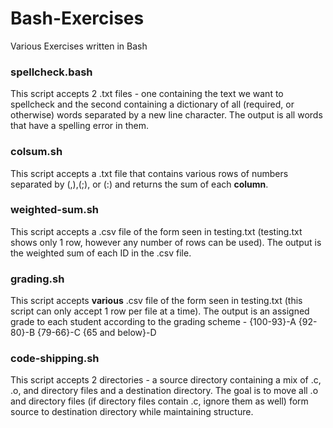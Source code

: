 # Bash-Exercises
Various Exercises written in Bash 

### spellcheck.bash
  This script accepts 2 .txt files - one containing the text we want to spellcheck and the second containing a dictionary of all (required, or otherwise) words separated by a new line character. The output is all words that have a spelling error in them.

### colsum.sh
  This script accepts a .txt file that contains various rows of numbers separated by (,),(;), or (:) and returns the sum of each **column**.
  
### weighted-sum.sh
  This script accepts a .csv file of the form seen in testing.txt (testing.txt shows only 1 row, however any number of rows can be used). The output is the weighted sum of each ID in the .csv file.
 
### grading.sh
  This script accepts **various** .csv file of the form seen in testing.txt (this script can only accept 1 row per file at a time). The output is an assigned grade to each student according to the grading scheme - {100-93}-A {92-80}-B {79-66}-C {65 and below}-D

### code-shipping.sh
  This script accepts 2 directories - a source directory containing a mix of .c, .o, and directory files and a destination directory. The goal is to move all .o and directory files (if directory files contain .c, ignore them as well) form source to destination directory while maintaining structure. 
